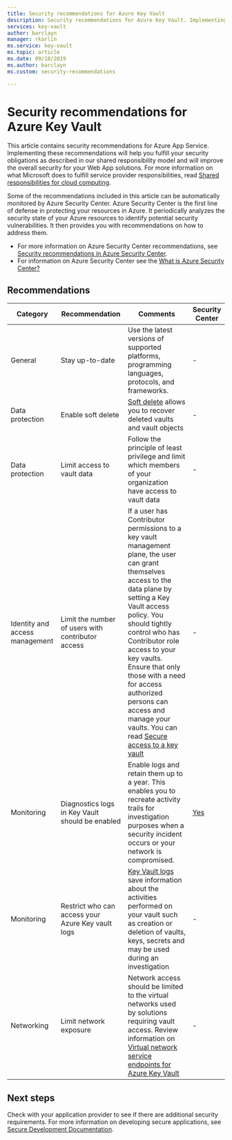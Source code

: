 ```yaml
---
title: Security recommendations for Azure Key Vault
description: Security recommendations for Azure Key Vault. Implementing this guidance will help you fulfill your security obligations as described in our shared responsibility model
services: key-vault
author: barclayn
manager: rkarlin
ms.service: key-vault
ms.topic: article
ms.date: 09/18/2019
ms.author: barclayn
ms.custom: security-recommendations

---
```


# Security recommendations for Azure Key Vault

This article contains security recommendations for Azure App Service. Implementing these recommendations will help you fulfill your security obligations as described in our shared responsibility model and will improve the overall security for your Web App solutions. For more information on what Microsoft does to fulfill service provider responsibilities, read [Shared responsibilities for cloud computing](https://gallery.technet.microsoft.com/Shared-Responsibilities-81d0ff91/file/153019/1/Shared%20responsibilities%20for%20cloud%20computing.pdf).

Some of the recommendations included in this article can be automatically monitored by Azure Security Center. Azure Security Center is the first line of defense in protecting your resources in Azure. It periodically analyzes the security state of your Azure resources to identify potential security vulnerabilities. It then provides you with recommendations on how to address them.

- For more information on Azure Security Center recommendations, see [Security recommendations in Azure Security Center](../security-center/security-center-recommendations.md).
- For information on Azure Security Center see the [What is Azure Security Center?](../security-center/security-center-intro.md)

## Recommendations

| Category | Recommendation | Comments | Security Center |
|-|-|----|--|
| General | Stay up-to-date | Use the latest versions of supported platforms, programming languages, protocols, and frameworks.  | - |
| Data protection |Enable soft delete | [Soft delete](key-vault-ovw-soft-delete.md) allows you to recover deleted vaults and vault objects |  - |
| Data protection | Limit access to vault data  | Follow the principle of least privilege and limit which members of your organization have access to vault data |  - |
| Identity and access management | Limit the number of users with contributor access | If a user has Contributor permissions to a key vault management plane, the user can grant themselves access to the data plane by setting a Key Vault access policy. You should tightly control who has Contributor role access to your key vaults. Ensure that only those with a need for access authorized persons can access and manage your vaults. You can read [Secure access to a key vault](key-vault-secure-your-key-vault.md) | - |
| Monitoring | Diagnostics logs in Key Vault should be enabled | Enable logs and retain them up to a year. This enables you to recreate activity trails for investigation purposes when a security incident occurs or your network is compromised. | [Yes](../security-center/security-center-identity-access.md) |
| Monitoring | Restrict who can access your Azure Key vault logs | [Key Vault logs](key-vault-logging.md) save information about the activities performed on your vault such as creation or deletion of vaults, keys, secrets and may be used during an investigation |  - |
| Networking |Limit network exposure | Network access should be limited to the virtual networks used by solutions requiring vault access. Review information on [Virtual network service endpoints for Azure Key Vault](key-vault-overview-vnet-service-endpoints.md) | - |

## Next steps

Check with your application provider to see if there are additional security requirements. For more information on developing secure applications, see [Secure Development Documentation](../security/fundamentals/abstract-develop-secure-apps.md).
